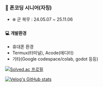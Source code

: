 ### 📌 폰코딩 시니어(자칭)

- ❄️ 군 복무 : 24.05.07 ~ 25.11.06

#### 💻 개발환경
- 휴대폰 환경
- Termux(터미널), Acode(에디터)
- 기타(Google codespace/colab, godot 등등)

[![Solved.ac
프로필](http://mazassumnida.wtf/api/v2/generate_badge?boj=wave0827)](https://solved.ac/wave0827)

[![Velog's GitHub stats](https://velog-readme-stats.vercel.app/api?name=usopked16496)](https://velog.io/@usopked16496/)
